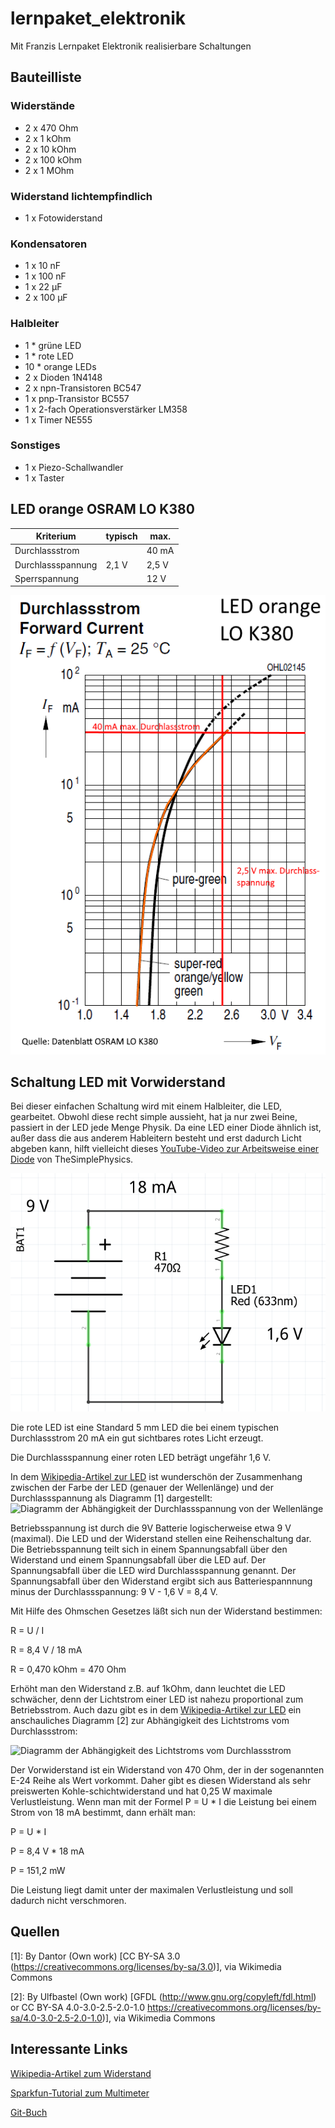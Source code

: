 # lernpaket_elektronik
Mit Franzis Lernpaket Elektronik realisierbare Schaltungen

## Bauteilliste

### Widerstände
* 2 x 470 Ohm
* 2 x 1 kOhm
* 2 x 10 kOhm
* 2 x 100 kOhm
* 2 x 1 MOhm

### Widerstand lichtempfindlich
* 1 x Fotowiderstand

### Kondensatoren
* 1 x 10 nF
* 1 x 100 nF
* 1 x 22 µF
* 2 x 100 µF

### Halbleiter
* 1 * grüne LED
* 1 * rote LED
* 10 * orange LEDs
* 2 x Dioden 1N4148
* 2 x npn-Transistoren BC547
* 1 x pnp-Transistor BC557
* 1 x 2-fach Operationsverstärker LM358
* 1 x Timer NE555

### Sonstiges
* 1 x Piezo-Schallwandler
* 1 x Taster


## LED orange OSRAM LO K380
Kriterium         | typisch | max.
------------------|---------|------
Durchlassstrom    |         | 40 mA
Durchlassspannung | 2,1 V   | 2,5 V
Sperrspannung     |         | 12 V 



![Kennlinie Durchlassstrom in Abhängigkeit der Durchlassspannung](led_orange_lo_k380_kennlinie_durchlassstrom_in_abhaengigkeit_der_durchlassspannung.png)

## Schaltung LED mit Vorwiderstand
Bei dieser einfachen Schaltung wird mit einem Halbleiter, die LED, gearbeitet. Obwohl diese recht simple aussieht, hat ja nur zwei Beine, passiert in der LED jede Menge Physik. Da eine LED einer Diode ähnlich ist, außer dass die aus anderem Hableitern besteht und erst dadurch Licht abgeben kann, hilft vielleicht dieses [YouTube-Video zur Arbeitsweise einer Diode] von TheSimplePhysics.

![Schaltplan LED mit Vorwiderstand](schaltplan_led_mit_vorwiderstand.png)

Die rote LED ist eine Standard 5 mm LED die bei einem typischen Durchlassstrom 20 mA ein gut sichtbares rotes Licht erzeugt. 

Die Durchlassspannung einer roten LED beträgt ungefähr 1,6 V. 

In dem [Wikipedia-Artikel zur LED] ist wunderschön der Zusammenhang zwischen der 
Farbe der LED (genauer der Wellenlänge) und der Durchlassspannung als Diagramm [1] dargestellt:
![Diagramm der Abhängigkeit der Durchlassspannung von der Wellenlänge](https://upload.wikimedia.org/wikipedia/commons/thumb/3/35/Ledvoltcol.svg/600px-Ledvoltcol.svg.png)

Betriebsspannung ist durch die 9V Batterie logischerweise etwa 9 V (maximal).
Die LED und der Widerstand stellen eine Reihenschaltung dar. Die Betriebsspannung teilt sich in einem Spannungsabfall über den Widerstand und einem Spannungsabfall über die LED auf. Der Spannungsabfall über die LED wird Durchlassspannung genannt. Der Spannungsabfall über den Widerstand ergibt sich aus Batteriespannnung minus der Durchlassspannung: 9 V - 1,6 V = 8,4 V.

Mit Hilfe des Ohmschen Gesetzes läßt sich nun der Widerstand bestimmen:

R = U / I

R = 8,4 V / 18 mA

R = 0,470 kOhm = 470 Ohm

Erhöht man den Widerstand z.B. auf 1kOhm, dann leuchtet die LED schwächer, denn der Lichtstrom einer LED ist nahezu proportional zum Betriebsstrom. Auch dazu gibt es in dem [Wikipedia-Artikel zur LED] ein anschauliches Diagramm [2] zur Abhängigkeit des Lichtstroms vom Durchlassstrom:

![Diagramm der Abhängigkeit des Lichtstroms vom Durchlassstrom](https://upload.wikimedia.org/wikipedia/commons/thumb/b/b1/Ledcurrent.png/640px-Ledcurrent.png)

Der Vorwiderstand ist ein Widerstand von 470 Ohm, der in der sogenannten E-24 Reihe als Wert vorkommt. Daher gibt es diesen Widerstand als sehr preiswerten Kohle-schichtwiderstand und hat 0,25 W maximale Verlustleistung. Wenn man mit der Formel P = U * I die Leistung bei einem Strom von 18 mA bestimmt, dann erhält man:

P = U * I

P = 8,4 V * 18 mA

P = 151,2 mW

Die Leistung liegt damit unter der maximalen Verlustleistung und soll dadurch nicht verschmoren.


## Quellen

[1]: By Dantor (Own work) [CC BY-SA 3.0 (https://creativecommons.org/licenses/by-sa/3.0)], via Wikimedia Commons

[2]: By Ulfbastel (Own work) [GFDL (http://www.gnu.org/copyleft/fdl.html) or CC BY-SA 4.0-3.0-2.5-2.0-1.0 https://creativecommons.org/licenses/by-sa/4.0-3.0-2.5-2.0-1.0)], via Wikimedia Commons

## Interessante Links
[Wikipedia-Artikel zum Widerstand]

[Sparkfun-Tutorial zum Multimeter]

[Git-Buch]

[YouTube-Video zur Arbeitsweise einer Diode]: https://www.youtube.com/watch?v=MSncOmacDJ0&index=11&list=PLpVnboFaviRH32427m_mNSDHRMcEZ347h
[Wikipedia-Artikel zur LED]: https://de.wikipedia.org/wiki/Leuchtdiode
[Wikipedia-Artikel zum Widerstand]: https://de.wikipedia.org/wiki/Widerstand_(Bauelement)
[Sparkfun-Tutorial zum Multimeter]: https://learn.sparkfun.com/tutorials/how-to-use-a-multimeter
[Git-Buch]: https://git-scm.com/book/de/v1
